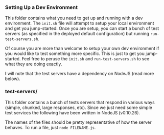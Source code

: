 ### Setting Up a Dev Environment

This folder contains what you need to get up and running with a dev
environment. The `init.sh` file will attempt to setup your local environment
and get you jump-started. Once you are setup, you can start a bunch
of test servers (as specified in the deployed default configuration)
but running `run-test-servers.sh`. 

Of course you are more than welcome to setup your own dev environment if you
would like to test something more specific. This is just to get you jump-started.
Feel free to peruse the `init.sh` and `run-test-servers.sh` to see what 
they are doing exactly.

I will note that the test servers have a dependency on NodeJS (read more
below).


### test-servers/
This folder contains a bunch of tests servers that respond in various
ways (simple, chunked, large responses, etc). Since we just need some
simple test services the following have been written in NodeJS (v0.10.26).

The names of the files should be pretty representative of how the server
behaves. To run a file, just `node FILENAME.js`.
